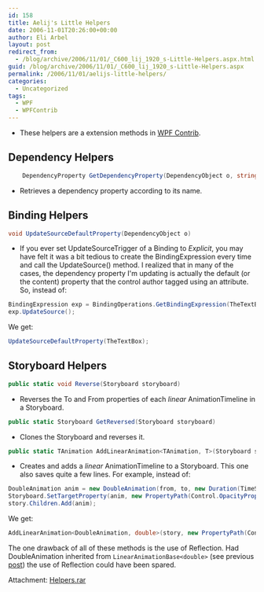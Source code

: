 ```yaml
---
id: 158
title: Aelij's Little Helpers
date: 2006-11-01T20:26:00+00:00
author: Eli Arbel
layout: post
redirect_from:
  - /blog/archive/2006/11/01/_C600_lij_1920_s-Little-Helpers.aspx.html
guid: /blog/archive/2006/11/01/_C600_lij_1920_s-Little-Helpers.aspx
permalink: /2006/11/01/aelijs-little-helpers/
categories:
  - Uncategorized
tags:
  - WPF
  - WPFContrib
---
```


* These helpers are a extension methods in [WPF Contrib](https://github.com/aelij/WPFContrib).

<!--more-->

## Dependency Helpers 

```csharp
    DependencyProperty GetDependencyProperty(DependencyObject o, string propertyName)
```
* Retrieves a dependency property according to its name. 

## Binding Helpers 

```csharp
void UpdateSourceDefaultProperty(DependencyObject o)
```

* If you ever set UpdateSourceTrigger of a Binding to _Explicit_, you may have felt it was a bit tedious to create the BindingExpression every time and call the UpdateSource() method. I realized that in many of the cases, the dependency property I'm updating is actually the default (or the content) property that the control author tagged using an attribute. So, instead of: 

```csharp
BindingExpression exp = BindingOperations.GetBindingExpression(TheTextBox, TextBox.TextProperty);
exp.UpdateSource();
```
We get:

```csharp
UpdateSourceDefaultProperty(TheTextBox);
```

## Storyboard Helpers 

```csharp
public static void Reverse(Storyboard storyboard)
```
* Reverses the To and From properties of each _linear_ AnimationTimeline in a Storyboard. 

```csharp
public static Storyboard GetReversed(Storyboard storyboard)
```
* Clones the Storyboard and reverses it. 

```csharp
public static TAnimation AddLinearAnimation<TAnimation, T>(Storyboard storyboard, PropertyPath path, T? from, T? to, Duration duration)
```
* Creates and adds a _linear_ AnimationTimeline to a Storyboard. This one also saves quite a few lines. For example, instead of: 

```csharp
DoubleAnimation anim = new DoubleAnimation(from, to, new Duration(TimeSpan.FromSeconds(1)));
Storyboard.SetTargetProperty(anim, new PropertyPath(Control.OpacityProperty));
story.Children.Add(anim);
```

We get: 

```csharp
AddLinearAnimation<DoubleAnimation, double>(story, new PropertyPath(Control.OpacityProperty), from, to, new Duration(TimeSpan.FromSeconds(1)))
```

The one drawback of all of these methods is the use of Reflection. Had DoubleAnimation inherited from `LinearAnimationBase<double>` (see previous [post](https://arbel.net/blog/archive/2006/10/31/Creating-new-animation-types.aspx)) the use of Reflection could have been spared.

Attachment: [Helpers.rar](https://arbel.net/attachments/Helpers.rar)